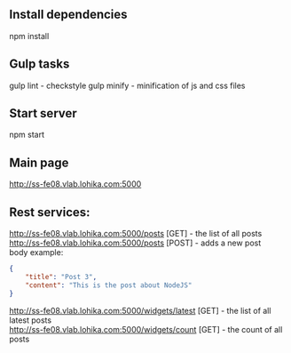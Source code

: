 ## Install dependencies
npm install

## Gulp tasks
gulp lint - checkstyle
gulp minify - minification of js and css files

## Start server
npm start

## Main page
http://ss-fe08.vlab.lohika.com:5000

## Rest services:
http://ss-fe08.vlab.lohika.com:5000/posts [GET] - the list of all posts  
http://ss-fe08.vlab.lohika.com:5000/posts [POST] - adds a new post  
body example:
```json
{
	"title": "Post 3",
	"content": "This is the post about NodeJS"
}
```
http://ss-fe08.vlab.lohika.com:5000/widgets/latest [GET] - the list of all latest posts  
http://ss-fe08.vlab.lohika.com:5000/widgets/count [GET] - the count of all posts